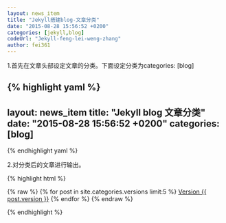 ```yaml
---
layout: news_item
title: "Jekyll搭建blog-文章分类"
date: "2015-08-28 15:56:52 +0200"
categories: [jekyll,blog]
codeUrl: "Jekyll-feng-lei-weng-zhang"
author: fei361
---
```


1.首先在文章头部设定文章的分类。下面设定分类为categories: [blog]

{% highlight yaml %}
---
layout: news_item
title: "Jekyll blog 文章分类"	
date: "2015-08-28 15:56:52 +0200"
categories: [blog]
---
{% endhighlight yaml %}

2.对分类后的文章进行输出。

{% highlight html %}
<body>
{% raw %}
	{% for post in site.categories.versions limit:5 %}
	       <a href="{{ post.url }}">Version {{ post.version }}</a>
	{% endfor %}
{% endraw %}
</body>
 
{% endhighlight %}